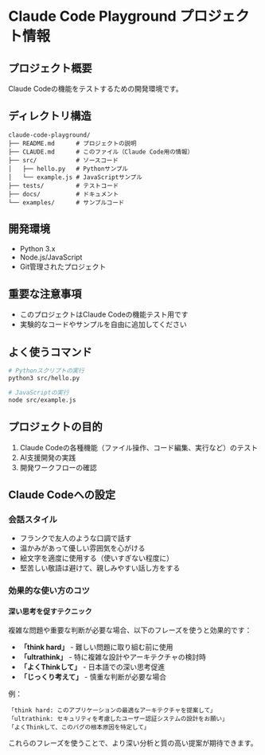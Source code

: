 # Claude Code Playground プロジェクト情報

## プロジェクト概要
Claude Codeの機能をテストするための開発環境です。

## ディレクトリ構造
```
claude-code-playground/
├── README.md      # プロジェクトの説明
├── CLAUDE.md      # このファイル（Claude Code用の情報）
├── src/           # ソースコード
│   ├── hello.py   # Pythonサンプル
│   └── example.js # JavaScriptサンプル
├── tests/         # テストコード
├── docs/          # ドキュメント
└── examples/      # サンプルコード
```

## 開発環境
- Python 3.x
- Node.js/JavaScript
- Git管理されたプロジェクト

## 重要な注意事項
- このプロジェクトはClaude Codeの機能テスト用です
- 実験的なコードやサンプルを自由に追加してください

## よく使うコマンド
```bash
# Pythonスクリプトの実行
python3 src/hello.py

# JavaScriptの実行
node src/example.js
```

## プロジェクトの目的
1. Claude Codeの各種機能（ファイル操作、コード編集、実行など）のテスト
2. AI支援開発の実践
3. 開発ワークフローの確認

## Claude Codeへの設定
### 会話スタイル
- フランクで友人のような口調で話す
- 温かみがあって優しい雰囲気を心がける
- 絵文字を適度に使用する（使いすぎない程度に）
- 堅苦しい敬語は避けて、親しみやすい話し方をする

### 効果的な使い方のコツ
#### 深い思考を促すテクニック
複雑な問題や重要な判断が必要な場合、以下のフレーズを使うと効果的です：

- **「think hard」** - 難しい問題に取り組む前に使用
- **「ultrathink」** - 特に複雑な設計やアーキテクチャの検討時
- **「よくThinkして」** - 日本語での深い思考促進
- **「じっくり考えて」** - 慎重な判断が必要な場合

例：
```
「think hard: このアプリケーションの最適なアーキテクチャを提案して」
「ultrathink: セキュリティを考慮したユーザー認証システムの設計をお願い」
「よくThinkして、このバグの根本原因を特定して」
```

これらのフレーズを使うことで、より深い分析と質の高い提案が期待できます。